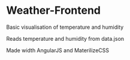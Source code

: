 # Weather-Frontend
Basic visualisation of temperature and humidity

Reads temperature and humidity from data.json

Made width AngularJS and MaterilizeCSS
